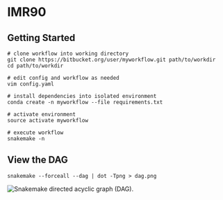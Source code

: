 # IMR90
## Getting Started
```
# clone workflow into working directory
git clone https://bitbucket.org/user/myworkflow.git path/to/workdir
cd path/to/workdir

# edit config and workflow as needed
vim config.yaml

# install dependencies into isolated environment
conda create -n myworkflow --file requirements.txt

# activate environment
source activate myworkflow

# execute workflow
snakemake -n
```

## View the DAG

```snakemake --forceall --dag | dot -Tpng > dag.png```

![Snakemake directed acyclic graph (DAG).](dag.png)
